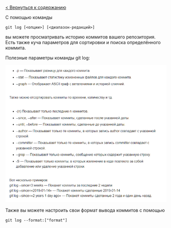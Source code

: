 [< Вернуться к содержанию](./readme.md)



С помощью команды

```
git log [<опции>] [<диапазон-редакций>]
```
вы можете просматривать историю коммитов вашего репозитория. Есть также куча параметров для сортировки и поиска определённого коммита.

Полезные параметры команды git log:

![git-logo](./history.png)

Также вы можете настроить свои формат вывода коммитов с помощью

```
git log --format:["format"]
```

